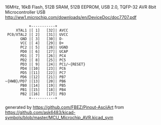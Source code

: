 16MHz, 16kB Flash, 512B SRAM, 512B EEPROM, USB 2.0, TQFP-32
AVR 8bit Microcontroller USB
http://ww1.microchip.com/downloads/en/DeviceDoc/doc7707.pdf


	           +-----------+
	     XTAL1 |[ 1]   [32]| AVCC
	 PC0/XTAL2 |[ 2]   [31]| UVCC
	       GND |[ 3]   [30]| D-
	       VCC |[ 4]   [29]| D+
	       PC2 |[ 5]   [28]| UGND
	       PD0 |[ 6]   [27]| UCAP
	       PD1 |[ 7]   [26]| PC4
	       PD2 |[ 8]   [25]| PC5
	       PD3 |[ 9]   [24]| PC1/~{RESET}
	       PD4 |[10]   [23]| PC6
	       PD5 |[11]   [22]| PC7
	       PD6 |[12]   [21]| PB7
	~{HWB}/PD7 |[13]   [20]| PB6
	       PB0 |[14]   [19]| PB5
	       PB1 |[15]   [18]| PB4
	       PB2 |[16]   [17]| PB3
	           +-----------+


generated by https://github.com/FBEZ/Pinout-AsciiArt from https://github.com/ask6483/kicad-symbols/blob/master/MCU_Microchip_AVR.kicad_sym